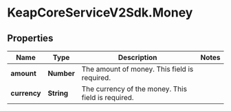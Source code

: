 # KeapCoreServiceV2Sdk.Money

## Properties

Name | Type | Description | Notes
------------ | ------------- | ------------- | -------------
**amount** | **Number** | The amount of money. This field is required. | 
**currency** | **String** | The currency of the money. This field is required. | 


